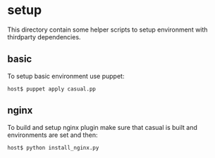 # setup

This directory contain some helper scripts to setup environment with thirdparty dependencies.

## basic

To setup basic environment use puppet:

```shell
host$ puppet apply casual.pp
```
    
## nginx

To build and setup nginx plugin make sure that casual is built and environments are set and then:

```shell
host$ python install_nginx.py
```

